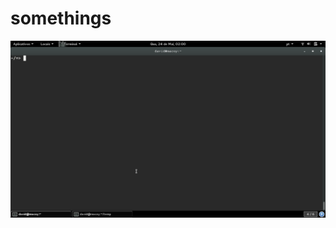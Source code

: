 # somethings
![exemplo de uso](https://github.com/david-endrew/somethings/blob/master/dmanga_exemplo.gif)
